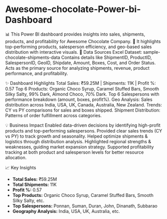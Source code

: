 # Awesome-chocolate-Power-bi-Dashboard
📊 This Power BI dashboard provides insights into sales, shipments, products, and profitability for Awesome Chocolate Company. 🍫 It highlights top-performing products, salesperson efficiency, and geo-based sales distribution with interactive visuals.
📂 Data Sources
Excel Dataset: sample-chocolate-shipments-data
Contains details like ShipmentID, ProductID, SalespersonID, GeoID, Shipdate, Amount, Boxes, Cost, and Order Status.
Acts as the primary source for analyzing shipments, revenue, product performance, and profitability.

✨ Dashboard Highlights
Total Sales: ₹59.25M | Shipments: 11K | Profit %: 0.57
Top 6 Products: Organic Choco Syrup, Caramel Stuffed Bars, Smooth Silky Salty, 99% Dark, Almond Choco, 70% Dark.
Top 6 Salespersons with performance breakdown (amount, boxes, profit%).
Geo Analysis: Sales distribution across India, USA, UK, Canada, Australia, New Zealand.
Trends: CY vs PY comparisons for sales and boxes shipped.
Shipment Distribution: Patterns of order fulfillment across categories.

💡 Business Impact
Enabled data-driven decisions by identifying high-profit products and top-performing salespersons.
Provided clear sales trends (CY vs PY) to track growth and seasonality.
Helped optimize shipments & logistics through distribution analysis.
Highlighted regional strengths & weaknesses, guiding market expansion strategy.
Supported profitability tracking at both product and salesperson levels for better resource allocation.

📈 Key Insights
- **Total Sales:** ₹59.25M  
- **Total Shipments:** 11K  
- **Profit %:** 0.57  
- **Top Products:** Organic Choco Syrup, Caramel Stuffed Bars, Smooth Silky Salty, etc.  
- **Top Salespersons:** Ponnan, Suman, Duran, John, Dinanath, Subbarao  
- **Geography Analysis:** India, USA, UK, Australia, etc.
  


